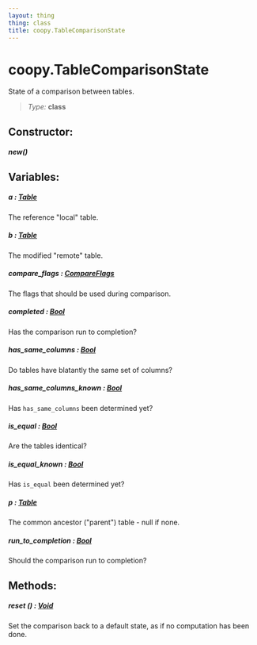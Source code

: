 ```yaml
---
layout: thing
thing: class
title: coopy.TableComparisonState
---
```

# coopy.TableComparisonState


State of a comparison between tables.




> *Type:* **class**



## Constructor:

##### **new**()



## Variables:

#####  **a**  : <a href="../coopy/Table.html" class="type">Table</a>


The reference "local" table.




#####  **b**  : <a href="../coopy/Table.html" class="type">Table</a>


The modified "remote" table.




#####  **compare_flags**  : <a href="../coopy/CompareFlags.html" class="type">CompareFlags</a>


The flags that should be used during comparison.




#####  **completed**  : <a href="../Bool.html" class="type">Bool</a>


Has the comparison run to completion?




#####  **has_same_columns**  : <a href="../Bool.html" class="type">Bool</a>


Do tables have blatantly the same set of columns?




#####  **has_same_columns_known**  : <a href="../Bool.html" class="type">Bool</a>


Has `has_same_columns` been determined yet?




#####  **is_equal**  : <a href="../Bool.html" class="type">Bool</a>


Are the tables identical?




#####  **is_equal_known**  : <a href="../Bool.html" class="type">Bool</a>


Has `is_equal` been determined yet?




#####  **p**  : <a href="../coopy/Table.html" class="type">Table</a>


The common ancestor ("parent") table - null if none.




#####  **run_to_completion**  : <a href="../Bool.html" class="type">Bool</a>


Should the comparison run to completion?




## Methods:


##### **reset** () : <a href="../Void.html" class="type">Void</a>


Set the comparison back to a default state, as if no computation
has been done.












